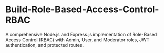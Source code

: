 # Build-Role-Based-Access-Control-RBAC
A comprehensive Node.js and Express.js implementation of Role-Based Access Control (RBAC) with Admin, User, and Moderator roles, JWT authentication, and protected routes.
